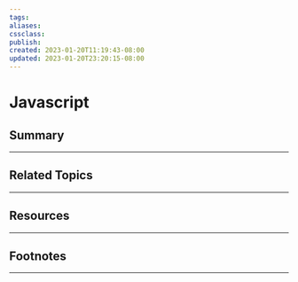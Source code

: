 ```yaml
---
tags:
aliases:
cssclass:
publish:
created: 2023-01-20T11:19:43-08:00
updated: 2023-01-20T23:20:15-08:00
---
```

# Javascript

## Summary

---

## Related Topics

---

## Resources

---

## Footnotes

---